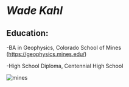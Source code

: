 # _Wade Kahl_

## Education:

 -BA in Geophysics, Colorado School of Mines (https://geophysics.mines.edu/)
 
 -High School Diploma, Centennial High School


![mines](https://github.com/wadekah/resume/assets/156112492/2702a605-01ff-48fd-8adb-1649172aca9f)

